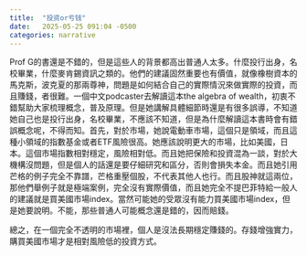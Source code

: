 ```yaml
---
title:  "投资or亏钱"
date:   2025-05-25 091:04 -0500
categories: narrative
---
```


Prof G的書還是不錯的，但是這些人的背景都高出普通人太多。什麼投行出身，名校畢業，什麼麥肯錫資訊之類的。他們的建議固然重要也有價值，就像橡樹資本的馬克斯，波克夏的那兩尊神，問題是如何結合自己的實際情況來做實際的投資，而且賺錢，者很難。一個中文podcaster去解讀這本the algebra of wealth，初衷不錯幫助大家梳理概念，普及原理。但是她講解具體細節時還是有很多誤導，不知道她自己也是投行出身，名校畢業，不應該不知道，但是為什麼解讀這本書時會有錯誤概念呢，不得而知。首先，對於市場，她說電動車市場，這個只是領域，而且這種小領域的指數基金或者ETF風險很高。她應該說明更大的市場，比如美國，日本。這個市場指數相對穩定，風險相對低。而且她把保險和投資混為一談，對於大機構沒問題，但是個人的話還是要仔細研究和區分，否則會損失本金。而且她引用芒格的例子完全不靠譜，芒格重壓個股，不代表其他人也行。而且股神就這兩位，那他們舉例子就是極端案例，完全沒有實際價值，而且她完全不提巴菲特給一般人的建議就是買美國市場index。當然可能她的受眾沒有能力買美國市場index，但是她要說明。不能，那些普通人可能概念還是錯的，因而賠錢。

總之，在一個完全不透明的市場裡，個人是沒法長期穩定賺錢的。存錢增強實力，購買美國市場才是相對風險低的投資方式。
